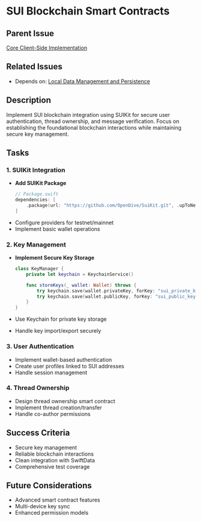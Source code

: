 # SUI Blockchain Smart Contracts

## Parent Issue

[Core Client-Side Implementation](issue_0.md)

## Related Issues

- Depends on: [Local Data Management and Persistence](issue_1.md)


## Description

Implement SUI blockchain integration using SUIKit for secure user authentication, thread ownership, and message verification. Focus on establishing the foundational blockchain interactions while maintaining secure key management.

## Tasks

### 1. SUIKit Integration

- **Add SUIKit Package**
  ```swift
  // Package.swift
  dependencies: [
      .package(url: "https://github.com/OpenDive/SuiKit.git", .upToNextMajor(from: "1.2.2"))
  ]
  ```
- Configure providers for testnet/mainnet
- Implement basic wallet operations

### 2. Key Management

- **Implement Secure Key Storage**

  ```swift
  class KeyManager {
      private let keychain = KeychainService()

      func storeKeys(_ wallet: Wallet) throws {
          try keychain.save(wallet.privateKey, forKey: "sui_private_key")
          try keychain.save(wallet.publicKey, forKey: "sui_public_key")
      }
  }
  ```

- Use Keychain for private key storage
- Handle key import/export securely

### 3. User Authentication

- Implement wallet-based authentication
- Create user profiles linked to SUI addresses
- Handle session management

### 4. Thread Ownership

- Design thread ownership smart contract
- Implement thread creation/transfer
- Handle co-author permissions

## Success Criteria

- Secure key management
- Reliable blockchain interactions
- Clean integration with SwiftData
- Comprehensive test coverage

## Future Considerations

- Advanced smart contract features
- Multi-device key sync
- Enhanced permission models
